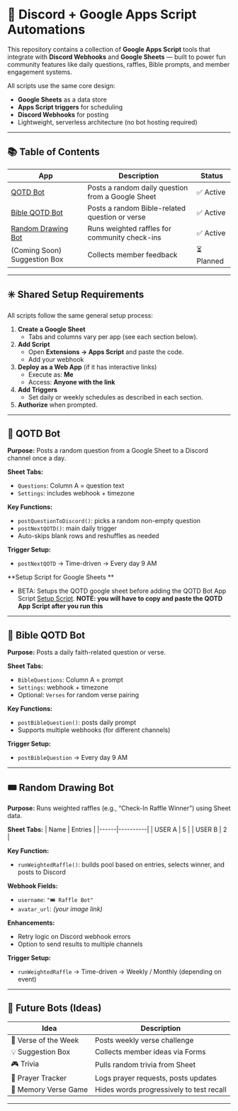 # 🧠 Discord + Google Apps Script Automations

This repository contains a collection of **Google Apps Script** tools that integrate with **Discord Webhooks** and **Google Sheets** — built to power fun community features like daily questions, raffles, Bible prompts, and member engagement systems.

All scripts use the same core design:
- **Google Sheets** as a data store
- **Apps Script triggers** for scheduling
- **Discord Webhooks** for posting
- Lightweight, serverless architecture (no bot hosting required)

---

## 📚 Table of Contents
| App | Description | Status |
|-----|--------------|--------|
| [QOTD Bot](https://github.com/gitkevinsudo/AppsScripts/blob/main/QOTD%20BOT)| Posts a random daily question from a Google Sheet | ✅ Active |
| [Bible QOTD Bot](https://github.com/gitkevinsudo/AppsScripts/blob/main/ChristianQOTD) | Posts a random Bible-related question or verse | ✅ Active |
| [Random Drawing Bot](https://github.com/gitkevinsudo/AppsScripts/blob/main/RandomDrawing)| Runs weighted raffles for community check-ins | ✅ Active |
| (Coming Soon) Suggestion Box | Collects member feedback | ⏳ Planned |

---

## ✳️ Shared Setup Requirements

All scripts follow the same general setup process:

1. **Create a Google Sheet**
   - Tabs and columns vary per app (see each section below).
2. **Add Script**
   - Open **Extensions → Apps Script** and paste the code.
   - Add your webhook
3. **Deploy as a Web App** (if it has interactive links)
   - Execute as: **Me**
   - Access: **Anyone with the link**
4. **Add Triggers**
   - Set daily or weekly schedules as described in each section.
5. **Authorize** when prompted.

---

## 💬 QOTD Bot

**Purpose:** Posts a random question from a Google Sheet to a Discord channel once a day.

**Sheet Tabs:**
- `Questions`: Column A = question text  
- `Settings`: includes webhook + timezone

**Key Functions:**
- `postQuestionToDiscord()`: picks a random non-empty question
- `postNextQOTD()`: main daily trigger
- Auto-skips blank rows and reshuffles as needed

**Trigger Setup:**
- `postNextQOTD` → Time-driven → Every day 9 AM

**Setup Script for Google Sheets **
- BETA: Setups the QOTD google sheet before adding the QOTD Bot App Script [Setup Script](https://github.com/gitkevinsudo/AppsScripts/blob/main/QOTD_setup). **NOTE: you will have to copy and paste the QOTD App Script after you run this**

---

## 📖 Bible QOTD Bot

**Purpose:** Posts a daily faith-related question or verse.

**Sheet Tabs:**
- `BibleQuestions`: Column A = prompt
- `Settings`: webhook + timezone
- Optional: `Verses` for random verse pairing

**Key Functions:**
- `postBibleQuestion()`: posts daily prompt
- Supports multiple webhooks (for different channels)

**Trigger Setup:**
- `postBibleQuestion` → Every day 9 AM

---

## 🎟️ Random Drawing Bot

**Purpose:** Runs weighted raffles (e.g., “Check-In Raffle Winner”) using Sheet data.

**Sheet Tabs:**
| Name | Entries |
|------|----------|
| USER A | 5 |
| USER B | 2 |

**Key Function:**
- `runWeightedRaffle()`: builds pool based on entries, selects winner, and posts to Discord

**Webhook Fields:**
- `username`: `"🎟️ Raffle Bot"`
- `avatar_url`: *(your image link)*

**Enhancements:**
- Retry logic on Discord webhook errors
- Option to send results to multiple channels

**Trigger Setup:**
- `runWeightedRaffle` → Time-driven → Weekly / Monthly (depending on event)

---

## 🧩 Future Bots (Ideas)
| Idea | Description |
|------|--------------|
| 🎯 Verse of the Week | Posts weekly verse challenge |
| 💡 Suggestion Box | Collects member ideas via Forms |
| 🎮 Trivia | Pulls random trivia from Sheet |
| 🙏 Prayer Tracker | Logs prayer requests, posts updates |
| 🧠 Memory Verse Game | Hides words progressively to test recall |

---
